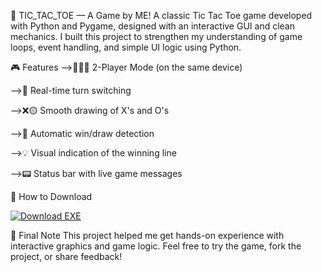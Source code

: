 🧠 TIC_TAC_TOE — A Game by ME!
A classic Tic Tac Toe game developed with Python and Pygame, designed with an interactive GUI and clean mechanics. I built this project to strengthen my understanding of game loops, event handling, and simple UI logic using Python.



🎮 Features
-->🧑‍🤝‍🧑 2-Player Mode (on the same device)

-->🔁 Real-time turn switching

-->❌🟡 Smooth drawing of X's and O's

-->🧠 Automatic win/draw detection

-->💡 Visual indication of the winning line

-->📟 Status bar with live game messages


🚀 How to Download


<a href="https://github.com/sreelakshmii-a/Tic_Tack_Toe/releases/download/v1.0.0/GANNME.exe">
  <img src="https://img.shields.io/badge/Download-GANNME.exe-blue?style=for-the-badge" alt="Download EXE">
</a>

📌 Final Note
This project helped me get hands-on experience with interactive graphics and game logic. Feel free to try the game, fork the project, or share feedback!


